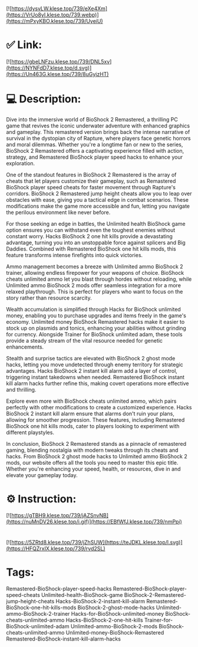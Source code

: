 [![https://dysvLW.klese.top/739/eXe4Xm](https://VrUo8yI.klese.top/739.webp)](https://mPxyKBO.klese.top/739/UyeiU)
# ✅ Link:
[![https://gbeLNFzu.klese.top/739/DNL5xv](https://NYNFdD7.klese.top/d.svg)](https://Un463G.klese.top/739/8uGyjzHT)
# 💻 Description:
Dive into the immersive world of BioShock 2 Remastered, a thrilling PC game that revives the iconic underwater adventure with enhanced graphics and gameplay. This remastered version brings back the intense narrative of survival in the dystopian city of Rapture, where players face genetic horrors and moral dilemmas. Whether you're a longtime fan or new to the series, BioShock 2 Remastered offers a captivating experience filled with action, strategy, and Remastered BioShock player speed hacks to enhance your exploration.



One of the standout features in BioShock 2 Remastered is the array of cheats that let players customize their gameplay, such as Remastered BioShock player speed cheats for faster movement through Rapture's corridors. BioShock 2 Remastered jump height cheats allow you to leap over obstacles with ease, giving you a tactical edge in combat scenarios. These modifications make the game more accessible and fun, letting you navigate the perilous environment like never before.



For those seeking an edge in battles, the Unlimited health BioShock game option ensures you can withstand even the toughest enemies without constant worry. Hacks BioShock 2 one hit kills provide a devastating advantage, turning you into an unstoppable force against splicers and Big Daddies. Combined with Remastered BioShock one hit kills mods, this feature transforms intense firefights into quick victories.



Ammo management becomes a breeze with Unlimited ammo BioShock 2 trainer, allowing endless firepower for your weapons of choice. BioShock cheats unlimited ammo let you blast through hordes without reloading, while Unlimited ammo BioShock 2 mods offer seamless integration for a more relaxed playthrough. This is perfect for players who want to focus on the story rather than resource scarcity.



Wealth accumulation is simplified through Hacks for BioShock unlimited money, enabling you to purchase upgrades and items freely in the game's economy. Unlimited money BioShock Remastered hacks make it easier to stock up on plasmids and tonics, enhancing your abilities without grinding for currency. Alongside Trainer for BioShock unlimited adam, these tools provide a steady stream of the vital resource needed for genetic enhancements.



Stealth and surprise tactics are elevated with BioShock 2 ghost mode hacks, letting you move undetected through enemy territory for strategic advantages. Hacks BioShock 2 instant kill alarm add a layer of control, triggering instant takedowns when needed. Remastered BioShock instant kill alarm hacks further refine this, making covert operations more effective and thrilling.



Explore even more with BioShock cheats unlimited ammo, which pairs perfectly with other modifications to create a customized experience. Hacks BioShock 2 instant kill alarm ensure that alarms don't ruin your plans, allowing for smoother progression. These features, including Remastered BioShock one hit kills mods, cater to players looking to experiment with different playstyles.



In conclusion, BioShock 2 Remastered stands as a pinnacle of remastered gaming, blending nostalgia with modern tweaks through its cheats and hacks. From BioShock 2 ghost mode hacks to Unlimited ammo BioShock 2 mods, our website offers all the tools you need to master this epic title. Whether you're enhancing your speed, health, or resources, dive in and elevate your gameplay today.

# ⚙️ Instruction:
[![https://gTBH9.klese.top/739/jAZSnvNB](https://nuMnDV26.klese.top/i.gif)](https://EBfWfJ.klese.top/739/nmPpi)
#
[![https://5ZRtd8.klese.top/739/jZhSUW](https://teJDKL.klese.top/l.svg)](https://HFQZrxIX.klese.top/739/rvd2SL)
# Tags:
Remastered-BioShock-player-speed-hacks Remastered-BioShock-player-speed-cheats Unlimited-health-BioShock-game BioShock-2-Remastered-jump-height-cheats Hacks-BioShock-2-instant-kill-alarm Remastered-BioShock-one-hit-kills-mods BioShock-2-ghost-mode-hacks Unlimited-ammo-BioShock-2-trainer Hacks-for-BioShock-unlimited-money BioShock-cheats-unlimited-ammo Hacks-BioShock-2-one-hit-kills Trainer-for-BioShock-unlimited-adam Unlimited-ammo-BioShock-2-mods BioShock-cheats-unlimited-ammo Unlimited-money-BioShock-Remastered Remastered-BioShock-instant-kill-alarm-hacks






